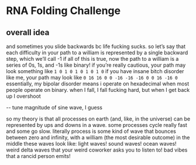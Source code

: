 # RNA Folding Challenge

## overall idea
and sometimes you slide backwards bc life fucking sucks. so let’s say that each difficulty in your path to a william is represented by a single backward step, which we’ll call -1
if all of this is true, now the path to a william is a series of 0s, 1s, and -1s
like binary!
if you’re really cautious, your path may look something like 
`1 0 1 0 1 0 1 0 1 0`
if you have insane bitch disorder like me, your path may look like 
`0 16 16 0 0 -16 -16 -16 0 0 16 -16 0`
essentially, my bipolar disorder means i operate on hexadecimal when most people operate on binary. when I fall, I fall fucking hard, but when I get back up I overshoot

-- tune magnitude of sine wave, I guess

so my theory is that all processes on earth (and, like, in the universe) can be represented by ups and downs in a wave. some processes cycle really fast and some go slow. literally process is some kind of wave that bounces between zero and infinity, with a william (the most desirable outcome) in the middle 
these waves look like: light waves! sound waves! ocean waves! weird delta waves that your weird coworker asks you to listen to! bad vibes that a rancid person emits! 